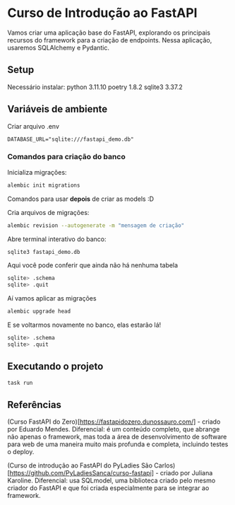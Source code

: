 # Curso de Introdução ao FastAPI

Vamos criar uma aplicação base do FastAPI, explorando os principais recursos do framework para a criação de endpoints.
Nessa aplicação, usaremos SQLAlchemy e Pydantic.

## Setup

Necessário instalar:
python 3.11.10
poetry 1.8.2
sqlite3 3.37.2

## Variáveis de ambiente
Criar arquivo .env
```
DATABASE_URL="sqlite:///fastapi_demo.db"
```

### Comandos para criação do banco
Inicializa migrações:

```bash
alembic init migrations
```

Comandos para usar **depois** de criar as models :D

Cria arquivos de migrações:
```bash
alembic revision --autogenerate -m "mensagem de criação"
```

Abre terminal interativo do banco:
```bash
sqlite3 fastapi_demo.db
```
Aqui você pode conferir que ainda não há nenhuma tabela

```bash
sqlite> .schema
sqlite> .quit
```
Aí vamos aplicar as migrações
```bash
alembic upgrade head
```
E se voltarmos novamente no banco, elas estarão lá!
```bash
sqlite> .schema
sqlite> .quit
```

## Executando o projeto

```bash
task run
```

## Referências

(Curso FastAPI do Zero)[https://fastapidozero.dunossauro.com/] - criado por Eduardo Mendes. Diferencial: é um conteúdo completo, que abrange não apenas o framework, mas toda a área de desenvolvimento de software para web de uma maneira muito mais profunda e completa, incluindo testes o deploy.

(Curso de introdução ao FastAPI do PyLadies São Carlos)[https://github.com/PyLadiesSanca/curso-fastapi] - criado por Juliana Karoline. Diferencial: usa SQLmodel, uma biblioteca criado pelo mesmo criador do FastAPI e que foi criada especialmente para se integrar ao framework.


